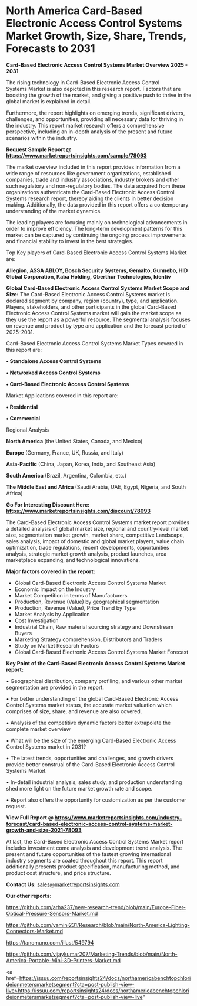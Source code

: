 # North America Card-Based Electronic Access Control Systems Market Growth, Size, Share, Trends, Forecasts to 2031

<Strong> Card-Based Electronic Access Control Systems Market Overview 2025 - 2031</strong>

The rising technology in Card-Based Electronic Access Control Systems Market is also depicted in this research report. Factors that are boosting the growth of the market, and giving a positive push to thrive in the global market is explained in detail.

Furthermore, the report highlights on emerging trends, significant drivers, challenges, and opportunities, providing all necessary data for thriving in the industry. This report market research offers a comprehensive perspective, including an in-depth analysis of the present and future scenarios within the industry.

<strong>Request Sample Report @ <a href=https://www.marketreportsinsights.com/sample/78093>https://www.marketreportsinsights.com/sample/78093</a></strong>

The market overview included in this report provides information from a wide range of resources like government organizations, established companies, trade and industry associations, industry brokers and other such regulatory and non-regulatory bodies. The data acquired from these organizations authenticate the Card-Based Electronic Access Control Systems research report, thereby aiding the clients in better decision making. Additionally, the data provided in this report offers a contemporary understanding of the market dynamics.

The leading players are focusing mainly on technological advancements in order to improve efficiency. The long-term development patterns for this market can be captured by continuing the ongoing process improvements and financial stability to invest in the best strategies.

Top Key players of Card-Based Electronic Access Control Systems Market are:

<strong>Allegion, ASSA ABLOY, Bosch Security Systems, Gemalto, Gunnebo, HID Global Corporation, Kaba Holding, Oberthur Technologies, Identiv</strong>

<strong><b>Global Card-Based Electronic Access Control Systems Market Scope and Size:</b></strong>
The Card-Based Electronic Access Control Systems market is declared segment by company, region (country), type, and application. Players, stakeholders, and other participants in the global Card-Based Electronic Access Control Systems market will gain the market scope as they use the report as a powerful resource. The segmental analysis focuses on revenue and product by type and application and the forecast period of 2025-2031.

Card-Based Electronic Access Control Systems Market Types covered in this report are:

<strong>• Standalone Access Control Systems

• Networked Access Control Systems

• Card-Based Electronic Access Control Systems</strong>

Market Applications covered in this report are:

<strong>• Residential

• Commercial</strong> 

Regional Analysis

<strong>North America</strong> (the United States, Canada, and Mexico)

<strong>Europe</strong> (Germany, France, UK, Russia, and Italy)

<strong>Asia-Pacific</strong> (China, Japan, Korea, India, and Southeast Asia)

<strong>South America</strong> (Brazil, Argentina, Colombia, etc.)

<strong>The Middle East and Africa</strong> (Saudi Arabia, UAE, Egypt, Nigeria, and South Africa)

<strong>Go For Interesting Discount Here: <a href=https://www.marketreportsinsights.com/discount/78093>https://www.marketreportsinsights.com/discount/78093</a></strong>

The Card-Based Electronic Access Control Systems market report provides a detailed analysis of global market size, regional and country-level market size, segmentation market growth, market share, competitive Landscape, sales analysis, impact of domestic and global market players, value chain optimization, trade regulations, recent developments, opportunities analysis, strategic market growth analysis, product launches, area marketplace expanding, and technological innovations.

<strong><b>Major factors covered in the report:</b></strong>
<ul>
  <li>Global Card-Based Electronic Access Control Systems Market </li>
  <li>Economic Impact on the Industry</li>
  <li>Market Competition in terms of Manufacturers</li>
  <li>Production, Revenue (Value) by geographical segmentation</li>
  <li>Production, Revenue (Value), Price Trend by Type</li>
  <li>Market Analysis by Application</li>
  <li>Cost Investigation</li>
  <li>Industrial Chain, Raw material sourcing strategy and Downstream Buyers</li>
  <li>Marketing Strategy comprehension, Distributors and Traders</li>
  <li>Study on Market Research Factors</li>
  <li>Global Card-Based Electronic Access Control Systems Market Forecast</li>
</ul>

<strong><b>Key Point of the Card-Based Electronic Access Control Systems Market report:</b></strong>

• Geographical distribution, company profiling, and various other market segmentation are provided in the report.

• For better understanding of the global Card-Based Electronic Access Control Systems market status, the accurate market valuation which comprises of size, share, and revenue are also covered.

• Analysis of the competitive dynamic factors better extrapolate the complete market overview

• What will be the size of the emerging Card-Based Electronic Access Control Systems market in 2031?

• The latest trends, opportunities and challenges, and growth drivers provide better construal of the Card-Based Electronic Access Control Systems Market.

• In-detail industrial analysis, sales study, and production understanding shed more light on the future market growth rate and scope.

• Report also offers the opportunity for customization as per the customer request.

<strong><b>View Full Report @ <a href=https://www.marketreportsinsights.com/industry-forecast/card-based-electronic-access-control-systems-market-growth-and-size-2021-78093>https://www.marketreportsinsights.com/industry-forecast/card-based-electronic-access-control-systems-market-growth-and-size-2021-78093</a></b></strong>


At last, the Card-Based Electronic Access Control Systems Market report includes investment come analysis and development trend analysis. The present and future opportunities of the fastest growing international industry segments are coated throughout this report. This report additionally presents product specification, manufacturing method, and product cost structure, and price structure.

<strong>Contact Us:</strong>
sales@marketreportsinsights.com

<strong>Our other reports:</strong>

<a href=https://github.com/arha237/new-research-trend/blob/main/Europe-Fiber-Optical-Pressure-Sensors-Market.md>https://github.com/arha237/new-research-trend/blob/main/Europe-Fiber-Optical-Pressure-Sensors-Market.md</a>

<a href=https://github.com/yamini231/Research/blob/main/North-America-Lighting-Connectors-Market.md>https://github.com/yamini231/Research/blob/main/North-America-Lighting-Connectors-Market.md</a>

<a href=https://tanomuno.com/illust/549794>https://tanomuno.com/illust/549794</a>

<a href=https://github.com/vijaykumar207/Marketing-Trends/blob/main/North-America-Portable-Mini-3D-Printers-Market.md>https://github.com/vijaykumar207/Marketing-Trends/blob/main/North-America-Portable-Mini-3D-Printers-Market.md</a>

<a href=https://issuu.com/reportsinsights24/docs/northamericabenchtopchlorideionmetersmarketsegment?cta=post-publish-view-live>https://issuu.com/reportsinsights24/docs/northamericabenchtopchlorideionmetersmarketsegment?cta=post-publish-view-live</a>"
